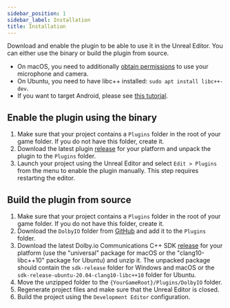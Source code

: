 ```yaml
---
sidebar_position: 1
sidebar_label: Installation
title: Installation
---
```


Download and enable the plugin to be able to use it in the Unreal Editor. You can either use the binary or build the plugin from source.

- On macOS, you need to additionally [obtain permissions](obtain-permissions) to use your microphone and camera.
- On Ubuntu, you need to have libc++ installed: `sudo apt install libc++-dev`.
- If you want to target Android, please see [this tutorial](android).

## Enable the plugin using the binary
1. Make sure that your project contains a `Plugins` folder in the root of your game folder. If you do not have this folder, create it.
2. Download the latest plugin [release](https://github.com/DolbyIO/comms-sdk-unreal/releases) for your platform and unpack the plugin to the `Plugins` folder.
3. Launch your project using the Unreal Editor and select `Edit > Plugins` from the menu to enable the plugin manually. This step requires restarting the editor.

## Build the plugin from source
1. Make sure that your project contains a `Plugins` folder in the root of your game folder. If you do not have this folder, create it.
2. Download the `DolbyIO` folder from [GitHub](https://github.com/DolbyIO/comms-sdk-unreal/tree/main/DolbyIO) and add it to the `Plugins` folder.
3. Download the latest Dolby.io Communications C++ SDK [release](https://github.com/DolbyIO/comms-sdk-cpp/releases) for your platform (use the "universal" package for macOS or the "clang10-libc++10" package for Ubuntu) and unzip it. The unpacked package should contain the `sdk-release` folder for Windows and macOS or the `sdk-release-ubuntu-20.04-clang10-libc++10` folder for Ubuntu.
4. Move the unzipped folder to the `{YourGameRoot}/Plugins/DolbyIO` folder.
5. Regenerate project files and make sure that the Unreal Editor is closed.
6. Build the project using the `Development Editor` configuration.
